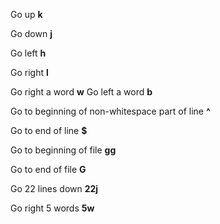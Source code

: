 Go up   **k**

Go down   **j**

Go left   **h**

Go right   **l**





Go right a word   **w**
Go left a word   **b**






Go to beginning of non-whitespace part of line   **^**

Go to end of line   **$**





Go to beginning of file   **gg**

Go to end of file   **G**







Go 22 lines down   **22j**

Go right 5 words   **5w**

